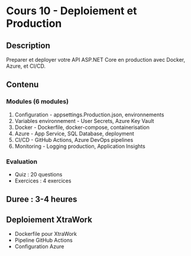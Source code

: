 # Cours 10 - Deploiement et Production

## Description

Preparer et deployer votre API ASP.NET Core en production avec Docker, Azure, et CI/CD.

## Contenu

### Modules (6 modules)

1. Configuration - appsettings.Production.json, environnements
2. Variables environnement - User Secrets, Azure Key Vault
3. Docker - Dockerfile, docker-compose, containerisation
4. Azure - App Service, SQL Database, deployment
5. CI/CD - GitHub Actions, Azure DevOps pipelines
6. Monitoring - Logging production, Application Insights

### Evaluation

- Quiz : 20 questions
- Exercices : 4 exercices

## Duree : 3-4 heures

## Deploiement XtraWork

- Dockerfile pour XtraWork
- Pipeline GitHub Actions
- Configuration Azure

